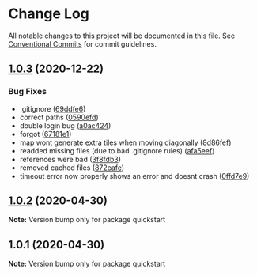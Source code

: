 # Change Log

All notable changes to this project will be documented in this file.
See [Conventional Commits](https://conventionalcommits.org) for commit guidelines.

## [1.0.3](https://github.com/kkortes/quickstart/compare/v1.0.2...v1.0.3) (2020-12-22)


### Bug Fixes

* .gitignore ([69ddfe6](https://github.com/kkortes/quickstart/commit/69ddfe683536cd1b993f83ed55ec14a72ba6161a))
* correct paths ([0590efd](https://github.com/kkortes/quickstart/commit/0590efd02b882a430e9e94d6c75a445f73cea75b))
* double login bug ([a0ac424](https://github.com/kkortes/quickstart/commit/a0ac42456ff68aafcedb6a80f92af00d9e8f0fdd))
* forgot ([67181e1](https://github.com/kkortes/quickstart/commit/67181e11b981f51992ab54e2cc853b930de31d22))
* map wont generate extra tiles when moving diagonally ([8d86fef](https://github.com/kkortes/quickstart/commit/8d86fefe9bea3462b3d1eb11df93c40e3b3d310b))
* readded missing files (due to bad .gitignore rules) ([afa5eef](https://github.com/kkortes/quickstart/commit/afa5eefdb273d2506c617012885a5613f8eadcbc))
* references were bad ([3f8fdb3](https://github.com/kkortes/quickstart/commit/3f8fdb343e8ebb18e92a880f90e526f76f0e1573))
* removed cached files ([872eafe](https://github.com/kkortes/quickstart/commit/872eafe2b4d8efb4f32d57c33782ec51fceff025))
* timeout error now properly shows an error and doesnt crash ([0ffd7e9](https://github.com/kkortes/quickstart/commit/0ffd7e9ecafc27acc3e95107fc10adbc63869fce))





## [1.0.2](https://github.com/kkortes/quickstart/compare/v1.0.1...v1.0.2) (2020-04-30)

**Note:** Version bump only for package quickstart





## 1.0.1 (2020-04-30)

**Note:** Version bump only for package quickstart
